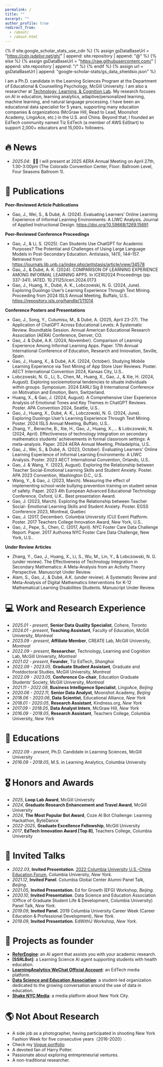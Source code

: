 ```yaml
---
permalink: /
title: ""
excerpt: ""
author_profile: true
redirect_from: 
  - /about/
  - /about.html
---
```



{% if site.google_scholar_stats_use_cdn %}
{% assign gsDataBaseUrl = "https://cdn.jsdelivr.net/gh/" | append: site.repository | append: "@" %}
{% else %}
{% assign gsDataBaseUrl = "https://raw.githubusercontent.com/" | append: site.repository | append: "/" %}
{% endif %}
{% assign url = gsDataBaseUrl | append: "google-scholar-stats/gs_data_shieldsio.json" %}

<span class='anchor' id='about-me'></span>

I am a Ph.D. candidate in the Learning Sciences Program at the Department of Educational & Counselling Psychology, McGill University. I am also a researcher at <a href='https://tlclab.owlstown.net'>Technology, Learning, & Cognition Lab</a>. My research focuses on AI in education, learning analytics, adaptive/personalized learning, machine learning, and natural language processing. I have been an educational data specialist for 5 years, supporting many education companies & organizations (McGraw Hill, Read to Lead, Moonshot Academy, LingoAce, etc.) in the U.S. and China. Beyond that, I founded an EdTech community named Tiz EdTech (a member of AWS EdStart) to support 2,000+ educators and 15,000+ followers. 


# 🔥 News
- *2025.04*: &nbsp;🎉🎉 I will present at 2025 AERA Annual Meeting on April 27th, 1:30-3:00pm (The Colorado Convention Center, Floor: Ballroom Level, Four Seasons Ballroom 1). 


# 📝 Publications 
**Peer-Reviewed Article Publications**
- Gao, J., Wei, S., & Dubé, A. (2024). Evaluating Learners’ Online Learning Experience of Informal Learning Environments: A LIWC Analysis. Journal of Applied Instructional Design. https://doi.org/10.59668/1269.15691

**Peer-Reviewed Conference Proceedings**
- Gao, J., & Li, S. (2025). Can Students Use ChatGPT for Academic Purposes? The Potential and Challenges of Using Large Language Models in Post-Secondary Education. Antistasis, 14(1), 144–157. Retrieved from https://journals.lib.unb.ca/index.php/antistasis/article/view/34578
- Gao, J., & Dubé, A. K. (2024). COMPARISON OF LEARNING EXPERIENCE AMONG INFORMAL LEARNING APPS. In ICERI2024 Proceedings (pp. 337-341). IATED. 10.21125/iceri.2024.0173
- Gao, J., Huang, X., Dubé, A. K., Lobczowski, N. G. (2024, June). Exploring Duolingo User’s Learning Experience Through Text Mining. Proceeding from 2024 ISLS Annual Meeting, Buffalo, U.S.. https://repository.isls.org/handle/1/11014

**Conference Posters and Presentations**
- Gao, J., Song, Y., Cutumisu, M., & Dubé, A. (2025, April 23-27). The Application of ChatGPT Across Educational Levels: A Systematic Review. Roundtable Session. Annual American Educational Research Association (AERA) Conference, Denver, CO.
- Gao, J. & Dubé, A.K. (2024, November). Comparison of Learning Experience Among Informal Learning Apps. Paper. 17th Annual International Conference of Education, Research and Innovation, Seville, Spain.
- Gao, J., Huang, X., & Dubé, A.K. (2024, October). Studying Mobile Learning Experience via Text Mining of App Store User Reviews. Poster. AECT International Convention 2024, Kansas City, U.S..
- Lobczowski, N. G., Li, S., Chen, M., Huang, X., Gao, J., & Xie, H. (2024, August). Exploring socioemotional tendencies to situate individuals within groups. Symposium. 2024 EARLI Sig 8 International Conference on Motivation and Emotion, Bern, Switzerland.
- Huang, X., & Gao, J. (2024, August). A Comprehensive User Experience Analysis of Emotional Tones and Key Themes in ChatGPT Reviews. Poster. APA Convention 2024, Seattle, U.S..
- Gao, J., Huang, X., Dubé, A. K., Lobczowski, N. G. (2024, June). Exploring Duolingo User’s Learning Experience Through Text Mining. Poster. 2024 ISLS Annual Meeting, Buffalo, U.S..
- Zhang, Y., Beneche, B., Xie, H., Gao, J., Huang, X.,... & Lobczowski, N. (2024, April). Effectiveness of technology integration on secondary mathematics students’ achievements in formal classroom settings: A meta-analysis. Paper. 2024 AERA Annual Meeting, Philadelphia, U.S..
- Gao, J., Wei, S., & Dubé, A. (2023, October). Evaluating Learners' Online Learning Experience of Informal Learning Environments: A LIWC Analysis. Poster. 2023 AECT International Convention, Orlando, U.S..
- Gao, J. & Wang, Y. (2023, August). Exploring the Relationship between Teacher Social-Emotional Learning Skills and Student Anxiety. Poster. APA 2023 Convention, Washington D.C., U.S.
- Wang, Y., & Gao, J. (2023, March). Measuring the effect of implementing school-wide bullying prevention training on student sense of safety. Paper. 2023 4th European Advanced Educational Technology Conference, Oxford, U.K.. Best presentation Award.
- Gao, J. (2023, March). Exploring the Relationship between Teacher Social- Emotional Learning Skills and Student Anxiety. Poster. EGSS Conference 2023, Montreal, Quebec
- Gao, J. (2017, December). Columbia University (CU) Event Platform. Poster. 2017 Teachers College Innovation Award, New York, U.S..
- Gao, J., Pepe, S., Chen, C. (2017, April). NYC Foster Care Data Challenge Report. Paper. 2017 Authorea NYC Foster Care Data Challenge, New York, U.S..

**Under Review Articles**
- Zhang, Y., Gao, J., Huang, X., Li, S., Wu, M., Lin, Y., & Lobczowski, N. G. (under review). The Effectiveness of Technology Integration in Secondary Mathematics: A Meta-Analysis from an Activity Theory Perspective. Manuscript Under Review.
- Alam, S., Gao, J., & Dubé, A.K. (under review). A Systematic Review and Meta-Analysis of Digital Mathematics Interventions for K-12 Mathematical Learning Disabilities Students. Manuscript Under Review.


# 💻 Work and Research Experience
- *2025.01 - present*, **Senior Data Quality Specialist**, Cohere, *Toronto* 
- *2024.01 - present*, **Teaching Assistant**, Faculty of Education, McGill University, *Montreal* 
- *2023.09 - present*, **Affiliate Member**, CREATE Lab, McGill University, *Montreal*
- *2022.09 - present*, **Researcher**, Technology, Learning and Cognition Lab, McGill University, *Montreal*
- *2021.02 - present*, **Founder**, Tiz EdTech, *Shanghai*
- *2022.09 - 2023.05*, **Graduate Student Assistant**, Graduate and Postdoctoral Studies, McGill University, *Montreal*
- *2022.09 - 2023.05*, **Conference Co-chair**, Education Graduate Students’ Society, McGill University, *Montreal*
- *2021.11 - 2022.08*, **Business Intelligence Specialist**, LingoAce, *Beijing*
- *2020.06 - 2022.11*, **Senior Data Analyst**, Moonshot Academy, *Beijing*
- *2018.06 - 2020.06*, **Data Scientist**, Educational Alliance, *New York*
- *2018.01 - 2020.05*, **Research Assistant**, Kindness.org, *New York*
- *2017.09 - 2018.05*, **Data Analyst Intern**, McGraw Hill, *New York*
- *2016.09 - 2018.05*, **Research Assistant**, Teachers College, Columbia University, *New York*


# 📖 Educations
- *2022.09 - present*, Ph.D. Candidate in Learning Sciences, McGill University
- *2016.09 - 2018.05*, M.S. in Learning Analytics, Columbia University

# 🎖 Honors and Awards
- *2025*, **Loop Lab Award**, McGill University
- *2024*, **Graduate Research Enhancement and Travel Award**, McGill University
- *2024*, **The Most Popular Bot Award**, Coze AI Bot Challenge: Learning Hackathon, ByteDance
- *2022-2025*, **Graduate Excellence Fellowship**, McGill University
- *2017*, **EdTech Innovation Award [Top 8]**, Teachers College, Columbia University

# 💬 Invited Talks
- *2022.03*, **Invited Presentation**. [2022 Columbia University U.S.-China Education Forum](https://mp.weixin.qq.com/s/FZNV9Dao7ZcVWUFY34Wb3Q), Columbia University, *New York*. 
- *2021.12*, **Invited Panel**. Columbia Global Center Alumni Panel Talk, *Beijing*.
- *2021.05*, **Invited Presentation**. Ed for Growth (EFG) Workshop, *Beijing*.
- *2020.10*, **Invited Presentation**. Data Science and Education Association (Office of Graduate Student Life & Development, Columbia University) Panel Talk, *New York*.
- *2019.09*, **Invited Panel**. 2019 Columbia University Career Week (Career Education & Professional Development), *New York*.
- *2019.09*, **Invited Presentation**. EdWithU Workshop, *New York*.


# 🤖 Projects as founder
- **[ReferEngine](https://www.coze.com/s/ZmFpUYUM2/)**: an AI agent that assists you with your academic research.
- **[SSRLBot]**: a Learning Science AI agent supporting students with health education.
- **[LearningAnalytics WeChat Official Account](https://mp.weixin.qq.com/mp/homepage?__biz=MzIzMDQ5OTkxNQ==&hid=2&sn=367131f5a0a32064197c5f34ad30065b&scene=18&devicetype=iOS18.3&version=1800383a&lang=zh_CN&nettype=WIFI&ascene=7&session_us=gh_6004f63f2618&fontScale=100)**: an EdTech media platform.
- **[Data Science and Education Association](https://www.linkedin.com/company/data-science-and-education-association-at-teachers-college-columbia-university/)**: a student-led organization dedicated to the growing conversation around the use of data in education.
- **[Shake NYC Media](https://mp.weixin.qq.com/mp/homepage?__biz=MzI5MDAzMTAzMQ==&hid=3&sn=18597adf356ef0a2802c5069e4827d8e&scene=18&devicetype=iOS18.3&version=1800383a&lang=zh_CN&nettype=WIFI&ascene=7&session_us=gh_0ced417bd7aa&fontScale=100)**: a media platform about New York City.


# 🌎 Not About Research
- A side job as a photographer, having participated in shooting New York Fashion Week for five consecutive years（2016-2020）.
- Check my [Vogue portfolio](https://www.vogue.com/photovogue/photographers/244300)
- A devoted fan of Harry Potter.
- Passionate about exploring entrepreneurial ventures.
- A non-traditional researcher.
